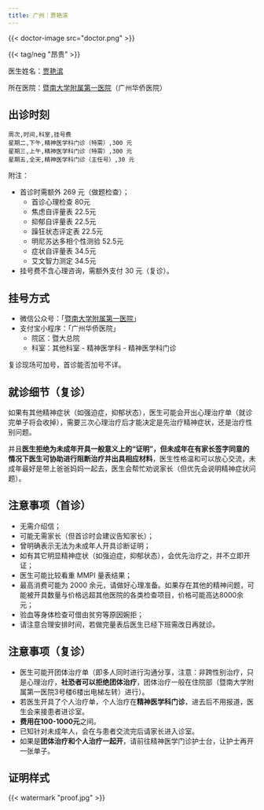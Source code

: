 ```yaml
---
title: 广州｜贾艳滨
---
```


{{< doctor-image src="doctor.png" >}}

{{< tag/neg "昂贵" >}}

医生姓名：[贾艳滨](https://www.haodf.com/doctor/240979.html)

所在医院：[暨南大学附属第一医院](https://amap.com/place/B00140382F)（广州华侨医院）

## 出诊时刻

```csv
周次,时间,科室,挂号费
星期二,下午,精神医学科门诊（特需）,300 元
星期三,上午,精神医学科门诊（特需）,300 元
星期五,全天,精神医学科门诊（主任号）,30 元
```

附注：

- 首诊时需额外 269 元（做题检查）；
  - 首诊心理检查 80元
  - 焦虑自评量表 22.5元
  - 抑郁自评量表 22.5元
  - 躁狂状态评定表 22.5元
  - 明尼苏达多相个性测验 52.5元
  - 症状自评量表 34.5元
  - 艾文智力测定 34.5元
- 挂号费不含心理咨询，需额外支付 30 元（复诊）。

## 挂号方式

- 微信公众号：「[暨南大学附属第一医院](weixin://gh_689f24c33166)」
- 支付宝小程序：「广州华侨医院」
  - 院区：暨大总院
  - 科室：其他科室 - 精神医学科 - 精神医学科门诊

复诊现场可加号，首诊能否加号不详。

## 就诊细节（复诊）

如果有其他精神症状（如强迫症，抑郁状态），医生可能会开出心理治疗单（就诊完单子将会收掉），需要三次心理治疗后才能决定是先治疗精神症状，还是治疗性别问题。

并且**医生拒绝为未成年开具一般意义上的“证明”，但未成年在有家长签字同意的情况下医生可协助进行阻断治疗并出具相应材料**，医生性格温和可以放心交流，未成年最好是带上爸爸妈妈一起去，医生会帮忙劝说家长（但优先会说明精神症状问题）。

## 注意事项（首诊）

- 无需介绍信；
- 可能无需家长（但首诊时会建议告知家长）；
- 曾明确表示无法为未成年人开具诊断证明；
- 如有其它明显精神症状（如强迫症，抑郁状态），会优先治疗之，并不立即开证；
- 医生可能比较看重 MMPI 量表结果；
- 最高消费可能为 2000 余元，请做好心理准备。如果存在其他的精神问题，可能被开具数量与价格远超其他医院的各类检查项目，价格可能高达8000余元；
- 验血等身体检查可借由贫穷等原因婉拒；
- 请注意合理安排时间，若做完量表后医生已经下班需改日再就诊。

## 注意事项（复诊）

- 医生可能开团体治疗单（即多人同时进行沟通分享，注意：非跨性别治疗，只是心理治疗，**社恐者可以拒绝团体治疗**，团体治疗一般在住院部（暨南大学附属第一医院3号楼6楼出电梯左转）进行）。
- 若医生开具了个人治疗单，个人治疗在**精神医学科门诊**，进去后不用报道，医生会来接患者进诊室。
- **费用在100-1000元**之间。
- 已知针对未成年人，会在与患者交流完后请家长进入诊室。
- 如果是**团体治疗和个人治疗一起开**，请前往精神医学门诊护士台，让护士再开一张单子。

## 证明样式

{{< watermark "proof.jpg" >}}
